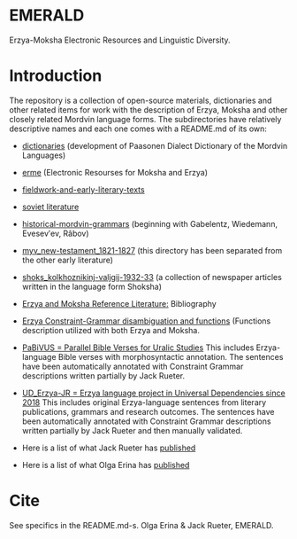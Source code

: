 # EMERALD
Erzya-Moksha Electronic Resources and Linguistic Diversity.

# Introduction
The repository is a collection of open-source materials, dictionaries and other related items for work with
the description of Erzya, Moksha and other closely related Mordvin language forms. The subdirectories have relatively descriptive names and each one comes with a README.md of its own:
* [dictionaries](dictionaries/README.md) (development of Paasonen Dialect Dictionary of the Mordvin Languages)
* [erme](erme/README.md) (Electronic Resourses for Moksha and Erzya)
* [fieldwork-and-early-literary-texts](fieldwork-and-early-literary-texts/README.md)
* [soviet literature](soviet_literature/README.md)
* [historical-mordvin-grammars](historical-mordvin-grammars/README.md) (beginning with Gabelentz, Wiedemann, Evesevʹev, Râbov)
* [myv_new-testament_1821-1827](myv_new-testament_1821-1827/README.md) (this directory has been separated from the other early literature)
* [shoks_kolkhoznikinj-valjgij-1932-33](shoks_kolkhoznikinj-valjgij-1932-33/README.md) (a collection of newspaper articles written in the language form Shoksha)
* [Erzya and Moksha Reference Literature:](https://multilingualfacilitation.com/docs/erzya-and-moksha-reference-bibliography.html) Bibliography
* [Erzya Constraint-Grammar disambiguation and functions](https://github.com/giellalt/lang-myv/tree/main/src/cg3) (Functions description utilized with both Erzya and Moksha.
* [PaBiVUS = Parallel Bible Verses for Uralic Studies](urn:nbn:fi:lb-2020021121) This includes Erzya-language Bible verses with morphosyntactic annotation. The sentences have been automatically annotated with Constraint Grammar descriptions written partially by Jack Rueter.
* [UD_Erzya-JR = Erzya language project in Universal Dependencies since 2018](https://github.com/UniversalDependencies/UD_Erzya-JR/tree/master) This includes original Erzya-language sentences from literary publications, grammars and research outcomes. The sentences have been automatically annotated with Constraint Grammar descriptions written partially by Jack Rueter and then manually validated.


* Here is a list of what Jack Rueter has [published](https://multilingualfacilitation.com/docs/jack-rueter-publications.html)
* Here is a list of what Olga Erina has [published](https://multilingualfacilitation.com/docs/olga-erina-publications.html)

# Cite

See specifics in the README.md-s.
Olga Erina & Jack Rueter, EMERALD.


